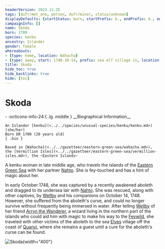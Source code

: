 ```yaml
---
headerVersion: 2023.11.25
tags: [dufr/met_one, person, dufr/minor, status/unknown]
displayDefaults: {startStatus: born, startPrefix: b., endPrefix: d., endStatus: died}
campaignInfo: []
name: Skoda
born: 1700
species: kenku
ancestry: Islander
gender: female
whereabouts:
- {type: home, location: Wahacha}
- {type: away, start: 1748-10-14, prefix: sea elf village in, location: Quanyi}
title: Skoda
hide_toc: true
hide_backlinks: true
hide: [toc]
---
```

# Skoda
<div class="grid cards ext-narrow-margin ext-one-column" markdown>
- :octicons-info-24:{ .lg .middle } __Biographical Information__

    An Islander [kenku](<../../species/unusual-species/kenku/kenku.md>) (she/her)  
    Born DR 1700 (20 years old)  
    { .bio }

    Based in [Wahacha](<../../gazetteer/eastern-green-sea/wahacha.md>), the [Vermillion Isles](<../../gazetteer/eastern-green-sea/vermillion-isles.md>), the ~Eastern Islands~
</div>


A kenku woman in late middle age, who travels the islands of the [Eastern Green Sea](<../../gazetteer/eastern-green-sea/eastern-green-sea.md>) with her partner [Nahto](<./nahto.md>). She is fey-touched and has a hint of magic about her. 

In early October 1748, she was captured by a recently awakened aboleth and dragged to its undersea lair with [Nahto](<./nahto.md>). She was rescued, along with other captives, by [Wellby](<../pcs/dunmar-fellowship/wellby.md>) and his companions on October 14, 1748. However, she suffered from the aboleth's curse, and could no longer survive without frequently being immersed in water. After telling [Wellby](<../pcs/dunmar-fellowship/wellby.md>) of her friend [Arryn the Wanderer](<../other-humans/arryn.md>), a wizard living in the northern part of the islands who could aid him with magic to make his way to the [Feywild](<../../cosmology/multiverse/echo-realms/feywild/feywild.md>), she traveled with other victims of the aboleth to the sea [Elves](<../../species/children-of-the-embodied-gods/elves/elves.md>) village off the coast of [Quanyi](<../../gazetteer/eastern-green-sea/quanyi.md>), where she remains a guest until a cure for the aboleth's curse can be found. 

![Skoda](../../assets/skoda.png){width="400"}